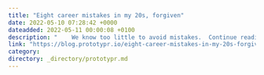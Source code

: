 ```yaml
---
title: "Eight career mistakes in my 20s, forgiven"
date: 2022-05-10 07:28:42 +0000
dateadded: 2022-05-11 00:00:08 +0100
description: "    We know too little to avoid mistakes.  Continue reading on Prototypr »  "
link: "https://blog.prototypr.io/eight-career-mistakes-in-my-20s-forgiven-c77ebef6cb57?source=rss----eb297ea1161a---4"
category:
directory: _directory/prototypr.md
---
```

